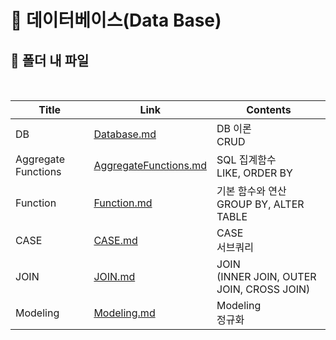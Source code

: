 # 📜 데이터베이스(Data Base)



## 🛒 폴더 내 파일

<br/>

| Title               | Link                                             | Contents                                       |
| ------------------- | ------------------------------------------------ | ---------------------------------------------- |
| DB                  | [Database.md](./Database.md)                     | DB 이론<br />CRUD                              |
| Aggregate Functions | [AggregateFunctions.md](./AggregateFunctions.md) | SQL 집계함수<br />LIKE, ORDER BY               |
| Function            | [Function.md](./Function.md)                     | 기본 함수와 연산<br />GROUP BY, ALTER TABLE    |
| CASE                | [CASE.md](./CASE.md)                             | CASE<br />서브쿼리                             |
| JOIN                | [JOIN.md](./JOIN.md)                             | JOIN<br />(INNER JOIN, OUTER JOIN, CROSS JOIN) |
| Modeling            | [Modeling.md](./Modeling.md)                     | Modeling<br />정규화                           |
